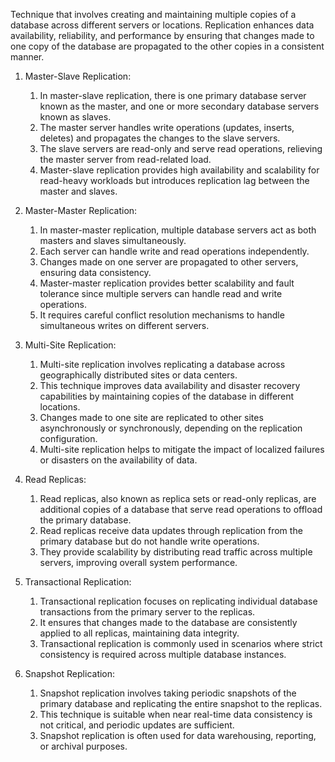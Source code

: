 Technique that involves creating and maintaining multiple copies of a database across different servers or locations. 
Replication enhances data availability, reliability, and performance by ensuring that changes made to one copy of the database are propagated to the other copies in a consistent manner.

1. Master-Slave Replication: 
	1. In master-slave replication, there is one primary database server known as the master, and one or more secondary database servers known as slaves. 
	2. The master server handles write operations (updates, inserts, deletes) and propagates the changes to the slave servers. 
	3. The slave servers are read-only and serve read operations, relieving the master server from read-related load. 
	4. Master-slave replication provides high availability and scalability for read-heavy workloads but introduces replication lag between the master and slaves.
    
2. Master-Master Replication: 
	1. In master-master replication, multiple database servers act as both masters and slaves simultaneously. 
	2. Each server can handle write and read operations independently. 
	3. Changes made on one server are propagated to other servers, ensuring data consistency. 
	4. Master-master replication provides better scalability and fault tolerance since multiple servers can handle read and write operations. 
	5. It requires careful conflict resolution mechanisms to handle simultaneous writes on different servers.
    
3. Multi-Site Replication: 
	1. Multi-site replication involves replicating a database across geographically distributed sites or data centers. 
	2. This technique improves data availability and disaster recovery capabilities by maintaining copies of the database in different locations. 
	3. Changes made to one site are replicated to other sites asynchronously or synchronously, depending on the replication configuration. 
	4. Multi-site replication helps to mitigate the impact of localized failures or disasters on the availability of data.
    
4. Read Replicas: 
	1. Read replicas, also known as replica sets or read-only replicas, are additional copies of a database that serve read operations to offload the primary database. 
	2. Read replicas receive data updates through replication from the primary database but do not handle write operations. 
	3. They provide scalability by distributing read traffic across multiple servers, improving overall system performance.
    
5. Transactional Replication: 
	1. Transactional replication focuses on replicating individual database transactions from the primary server to the replicas. 
	2. It ensures that changes made to the database are consistently applied to all replicas, maintaining data integrity. 
	3. Transactional replication is commonly used in scenarios where strict consistency is required across multiple database instances.
    
6. Snapshot Replication: 
	1. Snapshot replication involves taking periodic snapshots of the primary database and replicating the entire snapshot to the replicas. 
	2. This technique is suitable when near real-time data consistency is not critical, and periodic updates are sufficient. 
	3. Snapshot replication is often used for data warehousing, reporting, or archival purposes.
    